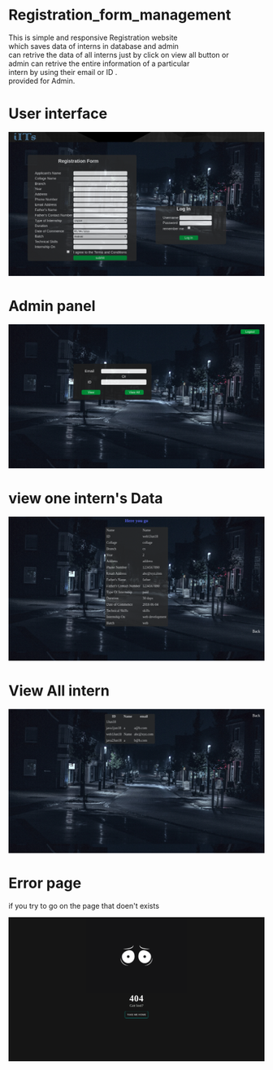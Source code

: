 # Registration_form_management
 This is simple and responsive Registration website   <br />
 which saves data of interns in database and admin <br />
 can retrive the data of all interns just by click on view all button or  <br />
admin can retrive the entire information of a particular  <br />
intern by using their email or ID . <br />
provided for Admin.

# User interface

![Alt text](log.png?raw=true "UI")

# Admin panel

![Alt text](dash.png?raw=true "Admin")

# view one intern's Data

![Alt text](view.png?raw=true "UI")

# View All intern

![Alt text](all.png?raw=true "UI")

# Error page

if you try to go on the page that doen't exists

![Alt text](error.png?raw=true "UI")
